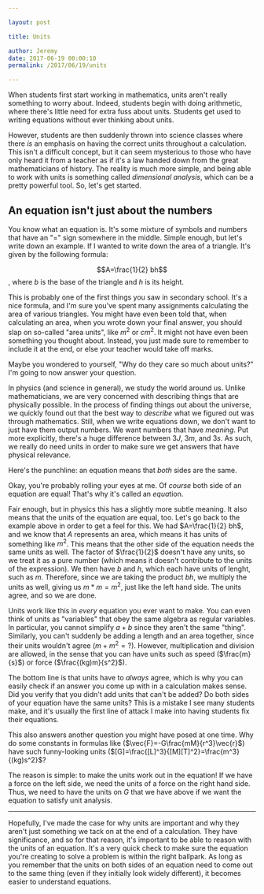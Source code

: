 ```yaml
---

layout: post

title: Units

author: Jeremy
date: 2017-06-19 00:00:10
permalink: /2017/06/19/units

---
```




When students first start working in mathematics, units aren't really something to worry about. Indeed, students begin with doing arithmetic, where there's little need for extra fuss about units. Students get used to writing equations without ever thinking about units.

However, students are then suddenly thrown into science classes where there *is* an emphasis on having the correct units throughout a calculation. This isn't a difficult concept, but it can seem mysterious to those who have only heard it from a teacher as if it's a law handed down from the great mathematicians of history. The reality is much more simple, and being able to work with units is something called *dimensional analysis*, which can be a pretty powerful tool. So, let's get started.

## An equation isn't just about the numbers

You know what an equation is. It's some mixture of symbols and numbers that have an "$=$" sign somewhere in the middle. Simple enough, but let's write down an example. If I wanted to write down the area of a triangle. It's given by the following formula:

$$A=\frac{1}{2} bh$$, where $b$ is the base of the triangle and $h$ is its height.

This is probably one of the first things you saw in secondary school. It's a nice formula, and I'm sure you've spent many assignments calculating the area of various triangles. You might have even been told that, when calculating an area, when you wrote down your final answer, you should slap on so-called "area units", like $m^2$ or $cm^2$. It might not have even been something you thought about. Instead, you just made sure to remember to include it at the end, or else your teacher would take off marks.

Maybe you wondered to yourself, "Why do they care so much about units?" I'm going to now answer your question.

In physics (and science in general), we study the world around us. Unlike mathematicians, we are very concerned with describing things that are physically possible. In the process of finding things out about the universe, we quickly found out that the best way to *describe* what we figured out was through mathematics. Still, when we write equations down, we don't want to just have them output numbers. We want numbers that have *meaning*. Put more explicitly, there's a huge difference between $3J$, $3m$, and $3s$. As such, we really do need units in order to make sure we get answers that have physical relevance.

Here's the punchline: an equation means that *both* sides are the same.

Okay, you're probably rolling your eyes at me. Of *course* both side of an equation are equal! That's why it's called an *equa*tion.

Fair enough, but in physics this has a slightly more subtle meaning. It also means that the *units* of the equation are equal, too. Let's go back to the example above in order to get a feel for this. We had $A=\frac{1}{2} bh$, and we know that $A$ represents an area, which means it has units of something like $m^2$. This means that the other side of the equation needs the same units as well. The factor of $\frac{1}{2}$ doesn't have any units, so we treat it as a pure number (which means it doesn't contribute to the units of the expression). We then have $b$ and $h$, which each have units of lenght, such as $m$. Therefore, since we are taking the product $bh$, we multiply the units as well, giving us $m*m=m^2$, just like the left hand side. The units agree, and so we are done.

Units work like this in *every* equation you ever want to make. You can even think of units as "variables" that obey the same algebra as regular variables. In particular, you cannot simplify $a+b$ since they aren't the same "thing". Similarly, you can't suddenly be adding a length and an area together, since their units wouldn't agree ($m+m^2=?$). However, multiplication and division are allowed, in the sense that you can have units such as speed ($\frac{m}{s}$) or force ($\frac{(kg)m}{s^2}$).

The bottom line is that units have to *always* agree, which is why you can easily check if an answer you come up with in a calculation makes sense. Did you verify that you didn't add units that can't be added? Do both sides of your equation have the same units? This is a mistake I see many students make, and it's usually the first line of attack I make into having students fix their equations.

This also answers another question you might have posed at one time. Why do some constants in formulas like ($\vec{F}=-G\frac{mM}{r^3}\vec{r}$) have such funny-looking units ($[G]=\frac{[L]^3}{[M][T]^2}=\frac{m^3}{(kg)s^2}$?

The reason is simple: to make the units work out in the equation! If we have a force on the left side, we need the units of a force on the right hand side. Thus, we need to have the units on $G$ that we have above if we want the equation to satisfy unit analysis.

---

Hopefully, I've made the case for why units are important and why they aren't just something we tack on at the end of a calculation. They have significance, and so for that reason, it's important to be able to reason with the units of an equation. It's a very quick check to make sure the equation you're creating to solve a problem is within the right ballpark. As long as you remember that the units on both sides of an equation need to come out to the same thing (even if they initially look widely different), it becomes easier to understand equations.